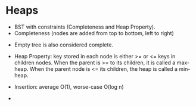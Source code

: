 # Heaps
- BST with constraints (Completeness and Heap Property).
- Completeness (nodes are added from top to bottom, left to right)
 * Empty tree is also considered complete.
- Heap Property: key stored in each node is either >= or <= keys in children
  nodes. When the parent is >= to its children, it is called a max-heap.
  When the parent node is <= its children, the heap is called a min-heap.

- Insertion: average O(1), worse-case O(log n)
- 
